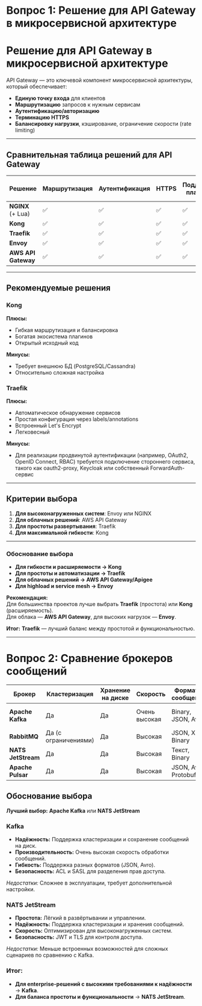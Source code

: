 # Вопрос 1: Решение для API Gateway в микросервисной архитектуре

# Решение для API Gateway в микросервисной архитектуре

API Gateway — это ключевой компонент микросервисной архитектуры, который обеспечивает:
- **Единую точку входа** для клиентов
- **Маршрутизацию** запросов к нужным сервисам
- **Аутентификацию/авторизацию**
- **Терминацию HTTPS**
- **Балансировку нагрузки**, кэширование, ограничение скорости (rate limiting)

---

## Сравнительная таблица решений для API Gateway

| Решение             | Маршрутизация | Аутентификация | HTTPS | Поддержка плагинов | Производительность (5/5) | Удобство развертывания (5/5) |
|---------------------|---------------|-----------------|-------|--------------------|--------------------------|------------------------------|
| **NGINX** (+ Lua)   | ✅             | ✅               | ✅     | ✅                  | 5/5                      | 3/5                          |
| **Kong**            | ✅             | ✅               | ✅     | ✅                  | 4/5                      | 4/5                          |
| **Traefik**         | ✅             | ✅               | ✅     | ✅                  | 3/5                      | 5/5                          |
| **Envoy**           | ✅             | ✅               | ✅     | ✅                  | 5/5                      | 2/5                          |
| **AWS API Gateway** | ✅             | ✅               | ✅     | ✅                  | 4/5                      | 3/5                          |                     | 2/5                          |

---

## Рекомендуемые решения

### Kong
**Плюсы:**
- Гибкая маршрутизация и балансировка
- Богатая экосистема плагинов
- Открытый исходный код

**Минусы:**
- Требует внешнюю БД (PostgreSQL/Cassandra)
- Относительно сложная настройка

### Traefik
**Плюсы:**
- Автоматическое обнаружение сервисов
- Простая конфигурация через labels/annotations
- Встроенный Let's Encrypt
- Легковесный

**Минусы:**
- Для реализации продвинутой аутентификации (например, OAuth2, OpenID Connect, RBAC) требуется подключение стороннего сервиса, такого как oauth2-proxy, Keycloak или собственный ForwardAuth-сервис


---

## Критерии выбора
1. **Для высоконагруженных систем**: Envoy или NGINX
2. **Для облачных решений**: AWS API Gateway
3. **Для простоты развертывания**: Traefik
4. **Для максимальной гибкости**: Kong

---

### Обоснование выбора
- **Для гибкости и расширяемости → Kong**
- **Для простоты и автоматизации → Traefik**
- **Для облачных решений → AWS API Gateway/Apigee**
- **Для highload и service mesh → Envoy**

**Рекомендация:**  
Для большинства проектов лучше выбрать **Traefik** (простота) или **Kong** (расширяемость).  
Для облака — **AWS API Gateway**, для высоких нагрузок — **Envoy**.

**Итог:** **Traefik** — лучший баланс между простотой и функциональностью.

---
# Вопрос 2: Сравнение брокеров сообщений

| Брокер           | Кластеризация | Хранение на диске | Скорость | Форматы сообщений | Права доступа | Простота эксплуатации |
|------------------|--------------|-------------------|----------|-------------------|---------------|------------------------|
| **Apache Kafka** | Да           | Да                | Очень высокая | Binary, JSON, Avro | ACL, SASL     | Средняя (требует настройки) |
| **RabbitMQ**     | Да (с ограничениями) | Да          | Высокая  | JSON, XML, Binary | ACL, TLS      | Высокая                |         |
| **NATS JetStream** | Да        | Да                | Высокая  | Текст, Binary     | JWT, TLS      | Высокая                |
| **Apache Pulsar** | Да          | Да                | Высокая  | JSON, Avro, Protobuf | RBAC, TLS    | Средняя                |

## Обоснование выбора

**Лучший выбор:** **Apache Kafka** или **NATS JetStream**  

### Kafka
- **Надёжность:** Поддержка кластеризации и сохранение сообщений на диск.  
- **Производительность:** Очень высокая скорость обработки сообщений.  
- **Гибкость:** Поддержка разных форматов (JSON, Avro).  
- **Безопасность:** ACL и SASL для разделения прав доступа.  

*Недостатки:* Сложнее в эксплуатации, требует дополнительной настройки.  

### NATS JetStream
- **Простота:** Лёгкий в развёртывании и управлении.  
- **Надёжность:** Поддержка кластеризации и хранения сообщений.  
- **Скорость:** Оптимизирован для высоконагруженных систем.  
- **Безопасность:** JWT и TLS для контроля доступа.  

*Недостатки:* Меньше встроенных возможностей для сложных сценариев по сравнению с Kafka.  

### Итог:
- **Для enterprise-решений с высокими требованиями к надёжности** → **Kafka**.  
- **Для баланса простоты и функциональности** → **NATS JetStream**.  